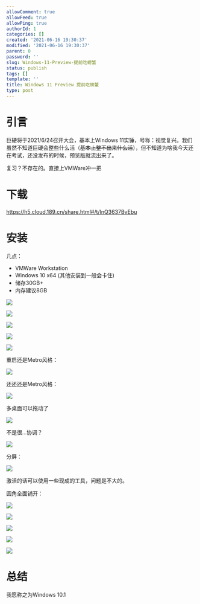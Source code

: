 ```yaml
---
allowComment: true
allowFeed: true
allowPing: true
authorId: 1
categories: []
created: '2021-06-16 19:30:37'
modified: '2021-06-16 19:30:37'
parent: 0
password: ''
slug: Windows-11-Preview-提前吃螃蟹
status: publish
tags: []
template: ''
title: Windows 11 Preview 提前吃螃蟹
type: post
---
```

# 引言

巨硬将于2021/6/24召开大会，基本上Windows 11实锤，号称：视觉复兴。我们虽然不知道巨硬会整些什么活（~~基本上整不出来什么活~~），但不知道为啥我今天还在考试，还没发布的时候，预览版就流出来了。

复习？不存在的。直接上VMWare冲一把

# 下载

https://h5.cloud.189.cn/share.html#/t/InQ3637BvEbu

# 安装

几点：
- VMWare Workstation
- Windows 10 x64 (其他安装到一般会卡住)
- 储存30GB+
- 内存建议8GB

![](https://cdn.jsdelivr.net/gh/JeffersonQin/blog-asset@latest/usr/picgo/95955e47339f8098490dcc5e135a9a8.png)

![](https://cdn.jsdelivr.net/gh/JeffersonQin/blog-asset@latest/usr/picgo/4668f71bf78b86a012de8fb426c5131.png)

![](https://cdn.jsdelivr.net/gh/JeffersonQin/blog-asset@latest/usr/picgo/26b712faa67bcbf821d797063df3afa.png)

![](https://cdn.jsdelivr.net/gh/JeffersonQin/blog-asset@latest/usr/picgo/e949f064dc61112c6155b4814ddf136.png)

![](https://cdn.jsdelivr.net/gh/JeffersonQin/blog-asset@latest/usr/picgo/28a6cadd5fef0d5bb8e1f6eab48ae2c.png)

重启还是Metro风格：

![](https://cdn.jsdelivr.net/gh/JeffersonQin/blog-asset@latest/usr/picgo/66233499a02d1b95f539a0b00f8b077.png)

还还还是Metro风格：

![](https://cdn.jsdelivr.net/gh/JeffersonQin/blog-asset@latest/usr/picgo/7c70994444c54ceec61ef80e9a15728.png)

多桌面可以拖动了

![](https://cdn.jsdelivr.net/gh/JeffersonQin/blog-asset@latest/usr/picgo/9c2a21f5c880bbff7fc281646087d43.png)

不是很...协调？

![](https://cdn.jsdelivr.net/gh/JeffersonQin/blog-asset@latest/usr/picgo/a5f9113bbe0802781fa24080d412cde.png)

分屏：

![](https://cdn.jsdelivr.net/gh/JeffersonQin/blog-asset@latest/usr/picgo/20210616193751.png)

激活的话可以使用一些现成的工具，问题是不大的。

圆角全面铺开：

![](https://cdn.jsdelivr.net/gh/JeffersonQin/blog-asset@latest/usr/picgo/20210616193939.png)

![](https://cdn.jsdelivr.net/gh/JeffersonQin/blog-asset@latest/usr/picgo/20210616194418.png)

![](https://cdn.jsdelivr.net/gh/JeffersonQin/blog-asset@latest/usr/picgo/20210616194446.png)

![](https://cdn.jsdelivr.net/gh/JeffersonQin/blog-asset@latest/usr/picgo/20210616194516.png)

![](https://cdn.jsdelivr.net/gh/JeffersonQin/blog-asset@latest/usr/picgo/20210616194534.png)

# 总结

我愿称之为Windows 10.1

